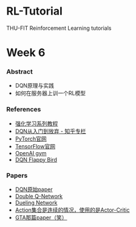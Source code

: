 # RL-Tutorial
THU-FIT Reinforcement Learning tutorials


# Week 6

### Abstract

-	DQN原理与实践
-	如何在服务器上训一个RL模型

### References
<ul>
	<li><a href="http://www.algorithmdog.com/series/rl-series">强化学习系列教程</a></li>
	<li><a href="https://zhuanlan.zhihu.com/intelligentunit">DQN从入门到放弃 - 知乎专栏</a></li>
	<li><a href="http://pytorch.org/">PyTorch官网</a></li>
	<li><a href="https://www.tensorflow.org/">TensorFlow官网</a></li>
	<li><a href="https://gym.openai.com/">OpenAI gym</a></li>
	<li><a href="https://github.com/yenchenlin/DeepLearningFlappyBird">DQN Flappy Bird</a></li>
</ul>

### Papers
<ul>
	<li><a href="https://arxiv.org/abs/1312.5602">DQN原始paper</a></li>
	<li><a href="https://arxiv.org/abs/1509.06461">Double Q-Network</a></li>
	<li><a href="https://arxiv.org/abs/1511.06581">Dueling Network</a></li>
	<li><a href="https://arxiv.org/abs/1509.02971">Action集合是连续的情况，使用的是Actor-Critic</a></li>
	<li><a href="https://arxiv.org/pdf/1608.02192v1.pdf">GTA那篇paper（笑）</a></li>
</ul>
